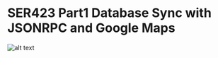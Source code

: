 # SER423 Part1 Database Sync with JSONRPC and Google Maps

![alt text](https://upload.wikimedia.org/wikipedia/commons/thumb/9/97/Sqlite-square-icon.svg/256px-Sqlite-square-icon.svg.png)

<!--[![Build Status](https://travis-ci.org/rbotha/SER423_Part1.svg?branch=master)](https://travis-ci.org/rbotha/SER423_Part1)-->

